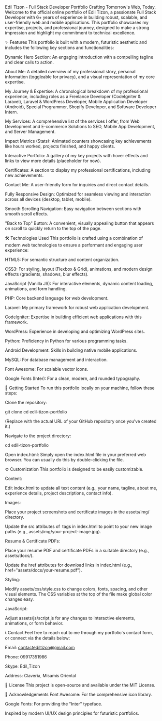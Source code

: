Edil Tizon - Full Stack Developer Portfolio
Crafting Tomorrow's Web, Today.
Welcome to the official online portfolio of Edil Tizon, a passionate Full Stack Developer with 6+ years of experience in building robust, scalable, and user-friendly web and mobile applications. This portfolio showcases my expertise, projects, and professional journey, designed to make a strong impression and highlight my commitment to technical excellence.

✨ Features
This portfolio is built with a modern, futuristic aesthetic and includes the following key sections and functionalities:

Dynamic Hero Section: An engaging introduction with a compelling tagline and clear calls to action.

About Me: A detailed overview of my professional story, personal information (toggleable for privacy), and a visual representation of my core expertise.

My Journey & Expertise: A chronological breakdown of my professional experience, including roles as a Freelance Developer (CodeIgniter & Laravel), Laravel & WordPress Developer, Mobile Application Developer (Android), Special Programmer, Shopify Developer, and Software Developer Intern.

My Services: A comprehensive list of the services I offer, from Web Development and E-commerce Solutions to SEO, Mobile App Development, and Server Management.

Impact Metrics (Stats): Animated counters showcasing key achievements like hours worked, projects finished, and happy clients.

Interactive Portfolio: A gallery of my key projects with hover effects and links to view more details (placeholder for now).

Certificates: A section to display my professional certifications, including new achievements.

Contact Me: A user-friendly form for inquiries and direct contact details.

Fully Responsive Design: Optimized for seamless viewing and interaction across all devices (desktop, tablet, mobile).

Smooth Scrolling Navigation: Easy navigation between sections with smooth scroll effects.

"Back to Top" Button: A convenient, visually appealing button that appears on scroll to quickly return to the top of the page.

🛠️ Technologies Used
This portfolio is crafted using a combination of modern web technologies to ensure a performant and engaging user experience:

HTML5: For semantic structure and content organization.

CSS3: For styling, layout (Flexbox & Grid), animations, and modern design effects (gradients, shadows, blur effects).

JavaScript (Vanilla JS): For interactive elements, dynamic content loading, animations, and form handling.

PHP: Core backend language for web development.

Laravel: My primary framework for robust web application development.

CodeIgniter: Expertise in building efficient web applications with this framework.

WordPress: Experience in developing and optimizing WordPress sites.

Python: Proficiency in Python for various programming tasks.

Android Development: Skills in building native mobile applications.

MySQL: For database management and interaction.

Font Awesome: For scalable vector icons.

Google Fonts (Inter): For a clean, modern, and rounded typography.

🚀 Getting Started
To run this portfolio locally on your machine, follow these steps:

Clone the repository:

git clone <your-github-repo-url>
cd edil-tizon-portfolio

(Replace <your-github-repo-url> with the actual URL of your GitHub repository once you've created it.)

Navigate to the project directory:

cd edil-tizon-portfolio

Open index.html:
Simply open the index.html file in your preferred web browser. You can usually do this by double-clicking the file.

⚙️ Customization
This portfolio is designed to be easily customizable.

Content:

Edit index.html to update all text content (e.g., your name, tagline, about me, experience details, project descriptions, contact info).

Images:

Place your project screenshots and certificate images in the assets/img/ directory.

Update the src attributes of <img> tags in index.html to point to your new image paths (e.g., assets/img/your-project-image.jpg).

Resume & Certificate PDFs:

Place your resume PDF and certificate PDFs in a suitable directory (e.g., assets/docs/).

Update the href attributes for download links in index.html (e.g., href="assets/docs/your-resume.pdf").

Styling:

Modify assets/css/style.css to change colors, fonts, spacing, and other visual elements. The CSS variables at the top of the file make global color changes easy.

JavaScript:

Adjust assets/js/script.js for any changes to interactive elements, animations, or form behavior.

📞 Contact
Feel free to reach out to me through my portfolio's contact form, or connect via the details below:

Email: contactediltizon@gmail.com

Phone: 09917351986

Skype: Edil_Tizon

Address: Claveria, Misamis Oriental

📄 License
This project is open-source and available under the MIT License.

🙏 Acknowledgements
Font Awesome: For the comprehensive icon library.

Google Fonts: For providing the "Inter" typeface.

Inspired by modern UI/UX design principles for futuristic portfolios.
